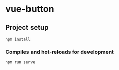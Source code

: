 # vue-button

## Project setup
```
npm install
```

### Compiles and hot-reloads for development
```
npm run serve
```

